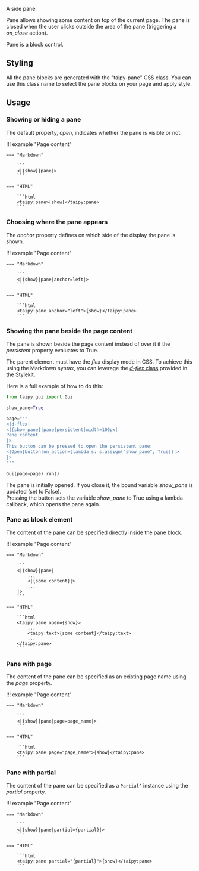 A side pane.

Pane allows showing some content on top of the current page.
The pane is closed when the user clicks outside the area of the pane (triggering a _on_close_ action).

Pane is a block control.

## Styling

All the pane blocks are generated with the "taipy-pane" CSS class. You can use this class
name to select the pane blocks on your page and apply style.

## Usage

### Showing or hiding a pane

The default property, _open_, indicates whether the pane is visible or not:

!!! example "Page content"

    === "Markdown"

        ```
        <|{show}|pane|>
        ```
  
    === "HTML"

        ```html
        <taipy:pane>{show}</taipy:pane>
        ```

### Choosing where the pane appears

The _anchor_ property defines on which side of the display the pane is shown.

!!! example "Page content"

    === "Markdown"

        ```
        <|{show}|pane|anchor=left|>
        ```
  
    === "HTML"

        ```html
        <taipy:pane anchor="left">{show}</taipy:pane>
        ```

### Showing the pane beside the page content

The pane is shown beside the page content instead of over it if the _persistent_ property evaluates to True.

The parent element must have the *flex* display mode in CSS. To achieve this using
the Markdown syntax, you can leverage the
[*d-flex* class](../styling/stylekit.md#c-d-flex) provided in the
[Stylekit](../styling/stylekit.md).

Here is a full example of how to do this:

```py
from taipy.gui import Gui

show_pane=True

page="""
<|d-flex|
<|{show_pane}|pane|persistent|width=100px|
Pane content
|>
This button can be pressed to open the persistent pane:
<|Open|button|on_action={lambda s: s.assign("show_pane", True)}|>
|>
"""

Gui(page=page).run()
```

The pane is initially opened. If you close it, the bound variable *show_pane* is
updated (set to False).<br/>
Pressing the button sets the variable *show_pane* to True using a lambda callback, which
opens the pane again.

### Pane as block element

The content of the pane can be specified directly inside the pane block.

!!! example "Page content"

    === "Markdown"

        ```
        <|{show}|pane|
            ...
            <|{some content}|>
            ...
        |>
        ```
  
    === "HTML"

        ```html
        <taipy:pane open={show}>
            ...
            <taipy:text>{some content}</taipy:text>
            ...
        </taipy:pane>
        ```

### Pane with page

The content of the pane can be specified as an existing page name using the _page_ property.

!!! example "Page content"

    === "Markdown"

        ```
        <|{show}|pane|page=page_name|>
        ```
  
    === "HTML"

        ```html
        <taipy:pane page="page_name">{show}</taipy:pane>
        ```

### Pane with partial

The content of the pane can be specified as a `Partial^` instance using the _partial_ property.

!!! example "Page content"

    === "Markdown"

        ```
        <|{show}|pane|partial={partial}|>
        ```
  
    === "HTML"

        ```html
        <taipy:pane partial="{partial}">{show}</taipy:pane>
        ```
